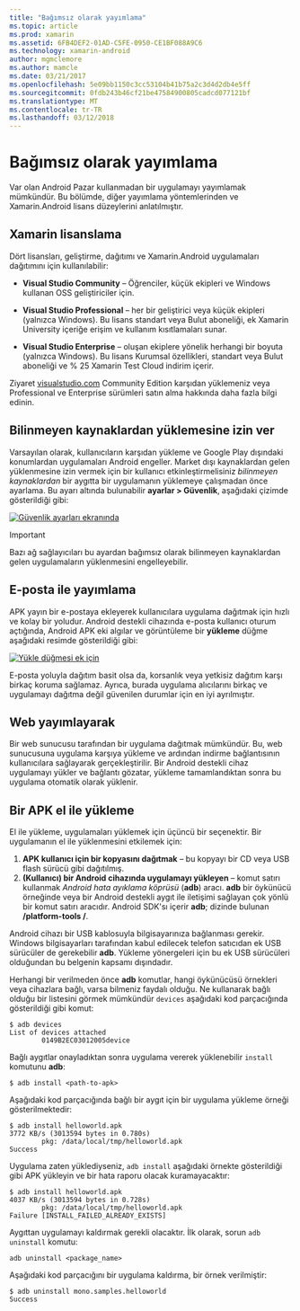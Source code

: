 ```yaml
---
title: "Bağımsız olarak yayımlama"
ms.topic: article
ms.prod: xamarin
ms.assetid: 6FB4DEF2-01AD-C5FE-0950-CE1BF088A9C6
ms.technology: xamarin-android
author: mgmclemore
ms.author: mamcle
ms.date: 03/21/2017
ms.openlocfilehash: 5e09bb1150c3cc53104b41b75a2c3d4d2db4e5ff
ms.sourcegitcommit: 0fdb243b46cf21be47584900805cadcd077121bf
ms.translationtype: MT
ms.contentlocale: tr-TR
ms.lasthandoff: 03/12/2018
---
```

# <a name="publishing-independently"></a>Bağımsız olarak yayımlama

Var olan Android Pazar kullanmadan bir uygulamayı yayımlamak mümkündür. Bu bölümde, diğer yayımlama yöntemlerinden ve Xamarin.Android lisans düzeylerini anlatılmıştır.


## <a name="xamarin-licensing"></a>Xamarin lisanslama

Dört lisansları, geliştirme, dağıtımı ve Xamarin.Android uygulamaları dağıtımını için kullanılabilir:

-   **Visual Studio Community** &ndash; Öğrenciler, küçük ekipleri ve Windows kullanan OSS geliştiriciler için.

-   **Visual Studio Professional** &ndash; her bir geliştirici veya küçük ekipleri (yalnızca Windows). Bu lisans standart veya Bulut aboneliği, ek Xamarin University içeriğe erişim ve kullanım kısıtlamaları sunar.

-   **Visual Studio Enterprise** &ndash; oluşan ekiplere yönelik herhangi bir boyuta (yalnızca Windows). Bu lisans Kurumsal özellikleri, standart veya Bulut aboneliği ve % 25 Xamarin Test Cloud indirim içerir.

Ziyaret [visualstudio.com](https://www.visualstudio.com/xamarin/) Community Edition karşıdan yüklemeniz veya Professional ve Enterprise sürümleri satın alma hakkında daha fazla bilgi edinin.


## <a name="allow-installation-from-unknown-sources"></a>Bilinmeyen kaynaklardan yüklemesine izin ver

Varsayılan olarak, kullanıcıların karşıdan yükleme ve Google Play dışındaki konumlardan uygulamaları Android engeller. Market dışı kaynaklardan gelen yüklenmesine izin vermek için bir kullanıcı etkinleştirmelisiniz *bilinmeyen kaynaklardan* bir aygıtta bir uygulamanın yüklemeye çalışmadan önce ayarlama. Bu ayarı altında bulunabilir **ayarlar > Güvenlik**, aşağıdaki çizimde gösterildiği gibi:

[![Güvenlik ayarları ekranında](publishing-independently-images/settings.png)](publishing-independently-images/settings.png#lightbox)


> [!IMPORTANT]
> Bazı ağ sağlayıcıları bu ayardan bağımsız olarak bilinmeyen kaynaklardan gelen uygulamaların yüklenmesini engelleyebilir.



## <a name="publishing-by-e-mail"></a>E-posta ile yayımlama

APK yayın bir e-postaya ekleyerek kullanıcılara uygulama dağıtmak için hızlı ve kolay bir yoludur. Android destekli cihazında e-posta kullanıcı oturum açtığında, Android APK eki algılar ve görüntüleme bir **yükleme** düğme aşağıdaki resimde gösterildiği gibi:

[![Yükle düğmesi ek için](publishing-independently-images/publishing-via-email.png)](publishing-independently-images/publishing-via-email.png#lightbox)

E-posta yoluyla dağıtım basit olsa da, korsanlık veya yetkisiz dağıtım karşı birkaç koruma sağlamaz. Ayrıca, burada uygulama alıcılarını birkaç ve uygulamayı dağıtma değil güvenilen durumlar için en iyi ayrılmıştır.


## <a name="publishing-by-web"></a>Web yayımlayarak

Bir web sunucusu tarafından bir uygulama dağıtmak mümkündür. Bu, web sunucusuna uygulama karşıya yükleme ve ardından indirme bağlantısının kullanıcılara sağlayarak gerçekleştirilir. Bir Android destekli cihaz uygulamayı yükler ve bağlantı gözatar, yükleme tamamlandıktan sonra bu uygulama otomatik olarak yüklenir.


## <a name="manually-installing-an-apk"></a>Bir APK el ile yükleme

El ile yükleme, uygulamaları yüklemek için üçüncü bir seçenektir. Bir uygulamanın el ile yüklenmesini etkilemek için:

1.   **APK kullanıcı için bir kopyasını dağıtmak** &ndash; bu kopyayı bir CD veya USB flash sürücü gibi dağıtılmış.
1.   **(Kullanıcı) bir Android cihazında uygulamayı yükleyen** &ndash; komut satırı kullanmak *Android hata ayıklama köprüsü* (**adb**) aracı. **adb** bir öykünücü örneğinde veya bir Android destekli aygıt ile iletişimi sağlayan çok yönlü bir komut satırı aracıdır. Android SDK'sı içerir **adb**; dizinde bulunan  **<sdk>/platform-tools /**.

Android cihazı bir USB kablosuyla bilgisayarınıza bağlanması gerekir.
Windows bilgisayarları tarafından kabul edilecek telefon satıcıdan ek USB sürücüler de gerekebilir **adb**. Yükleme yönergeleri için bu ek USB sürücüleri olduğundan bu belgenin kapsamı dışındadır.

Herhangi bir verilmeden önce **adb** komutlar, hangi öykünücüsü örnekleri veya cihazlara bağlı, varsa bilmeniz faydalı olduğu. Ne kullanarak bağlı olduğu bir listesini görmek mümkündür `devices` aşağıdaki kod parçacığında gösterildiği gibi komut:

```shell
$ adb devices
List of devices attached
        0149B2EC03012005device
```

Bağlı aygıtlar onayladıktan sonra uygulama vererek yüklenebilir `install` komutunu **adb**:

```shell
$ adb install <path-to-apk>
```

Aşağıdaki kod parçacığında bağlı bir aygıt için bir uygulama yükleme örneği gösterilmektedir:

```shell
$ adb install helloworld.apk
3772 KB/s (3013594 bytes in 0.780s)
        pkg: /data/local/tmp/helloworld.apk
Success
```

Uygulama zaten yüklediyseniz, `adb install` aşağıdaki örnekte gösterildiği gibi APK yükleyin ve bir hata raporu olacak kuramayacaktır:

```shell
$ adb install helloworld.apk
4037 KB/s (3013594 bytes in 0.728s)
        pkg: /data/local/tmp/helloworld.apk
Failure [INSTALL_FAILED_ALREADY_EXISTS]
```

Aygıttan uygulamayı kaldırmak gerekli olacaktır. İlk olarak, sorun `adb uninstall` komutu:

```shell
adb uninstall <package_name>
```

Aşağıdaki kod parçacığını bir uygulama kaldırma, bir örnek verilmiştir:

```shell
$ adb uninstall mono.samples.helloworld
Success
```
